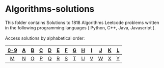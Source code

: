 # Algorithms-solutions
This folder contains Solutions to 1818 Algorithms Leetcode problems written in the following programming languages ( Python, C++, Java, Javascript ).<br><br>
Access solutions by alphabetical order:

|[0-9](https://github.com/AnasImloul/Leetcode-solutions/tree/main/algorithms/0-9/#leetcode-solutions)|[A](https://github.com/AnasImloul/Leetcode-solutions/tree/main/algorithms/A/#leetcode-solutions)|[B](https://github.com/AnasImloul/Leetcode-solutions/tree/main/algorithms/B/#leetcode-solutions)|[C](https://github.com/AnasImloul/Leetcode-solutions/tree/main/algorithms/C/#leetcode-solutions)|[D](https://github.com/AnasImloul/Leetcode-solutions/tree/main/algorithms/D/#leetcode-solutions)|[E](https://github.com/AnasImloul/Leetcode-solutions/tree/main/algorithms/E/#leetcode-solutions)|[F](https://github.com/AnasImloul/Leetcode-solutions/tree/main/algorithms/F/#leetcode-solutions)|[G](https://github.com/AnasImloul/Leetcode-solutions/tree/main/algorithms/G/#leetcode-solutions)|[H](https://github.com/AnasImloul/Leetcode-solutions/tree/main/algorithms/H/#leetcode-solutions)|[I](https://github.com/AnasImloul/Leetcode-solutions/tree/main/algorithms/I/#leetcode-solutions)|[J](https://github.com/AnasImloul/Leetcode-solutions/tree/main/algorithms/J/#leetcode-solutions)|[K](https://github.com/AnasImloul/Leetcode-solutions/tree/main/algorithms/K/#leetcode-solutions)|[L](https://github.com/AnasImloul/Leetcode-solutions/tree/main/algorithms/L/#leetcode-solutions)|
|:--------------------------------------------------------------------------------------------------:|:----------------------------------------------------------------------------------------------:|:----------------------------------------------------------------------------------------------:|:----------------------------------------------------------------------------------------------:|:----------------------------------------------------------------------------------------------:|:----------------------------------------------------------------------------------------------:|:----------------------------------------------------------------------------------------------:|:----------------------------------------------------------------------------------------------:|:----------------------------------------------------------------------------------------------:|:----------------------------------------------------------------------------------------------:|:----------------------------------------------------------------------------------------------:|:----------------------------------------------------------------------------------------------:|:----------------------------------------------------------------------------------------------:|
|[M](https://github.com/AnasImloul/Leetcode-solutions/tree/main/algorithms/M/#leetcode-solutions)|[N](https://github.com/AnasImloul/Leetcode-solutions/tree/main/algorithms/N/#leetcode-solutions)|[O](https://github.com/AnasImloul/Leetcode-solutions/tree/main/algorithms/O/#leetcode-solutions)|[P](https://github.com/AnasImloul/Leetcode-solutions/tree/main/algorithms/P/#leetcode-solutions)|[Q](https://github.com/AnasImloul/Leetcode-solutions/tree/main/algorithms/Q/#leetcode-solutions)|[R](https://github.com/AnasImloul/Leetcode-solutions/tree/main/algorithms/R/#leetcode-solutions)|[S](https://github.com/AnasImloul/Leetcode-solutions/tree/main/algorithms/S/#leetcode-solutions)|[T](https://github.com/AnasImloul/Leetcode-solutions/tree/main/algorithms/T/#leetcode-solutions)|[U](https://github.com/AnasImloul/Leetcode-solutions/tree/main/algorithms/U/#leetcode-solutions)|[V](https://github.com/AnasImloul/Leetcode-solutions/tree/main/algorithms/V/#leetcode-solutions)|[W](https://github.com/AnasImloul/Leetcode-solutions/tree/main/algorithms/W/#leetcode-solutions)|[X](https://github.com/AnasImloul/Leetcode-solutions/tree/main/algorithms/X/#leetcode-solutions)|[Y](https://github.com/AnasImloul/Leetcode-solutions/tree/main/algorithms/Y/#leetcode-solutions)|